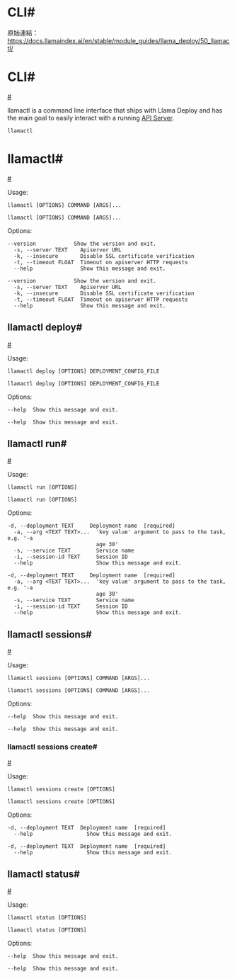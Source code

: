 # CLI#

原始連結：https://docs.llamaindex.ai/en/stable/module_guides/llama_deploy/50_llamactl/

# CLI#

[#](https://docs.llamaindex.ai/en/stable/module_guides/llama_deploy/50_llamactl/#cli)

llamactl is a command line interface that ships with Llama Deploy and has the main goal to easily interact with a
running [API Server](https://docs.llamaindex.ai/en/stable/module_guides/llama_deploy/20_core_components/#api-server).

```
llamactl
```

# llamactl#

[#](https://docs.llamaindex.ai/en/stable/module_guides/llama_deploy/50_llamactl/#llamactl)

Usage:

```
llamactl [OPTIONS] COMMAND [ARGS]...
```

```
llamactl [OPTIONS] COMMAND [ARGS]...
```

Options:

```
--version            Show the version and exit.
  -s, --server TEXT    Apiserver URL
  -k, --insecure       Disable SSL certificate verification
  -t, --timeout FLOAT  Timeout on apiserver HTTP requests
  --help               Show this message and exit.
```

```
--version            Show the version and exit.
  -s, --server TEXT    Apiserver URL
  -k, --insecure       Disable SSL certificate verification
  -t, --timeout FLOAT  Timeout on apiserver HTTP requests
  --help               Show this message and exit.
```

## llamactl deploy#

[#](https://docs.llamaindex.ai/en/stable/module_guides/llama_deploy/50_llamactl/#llamactl-deploy)

Usage:

```
llamactl deploy [OPTIONS] DEPLOYMENT_CONFIG_FILE
```

```
llamactl deploy [OPTIONS] DEPLOYMENT_CONFIG_FILE
```

Options:

```
--help  Show this message and exit.
```

```
--help  Show this message and exit.
```

## llamactl run#

[#](https://docs.llamaindex.ai/en/stable/module_guides/llama_deploy/50_llamactl/#llamactl-run)

Usage:

```
llamactl run [OPTIONS]
```

```
llamactl run [OPTIONS]
```

Options:

```
-d, --deployment TEXT     Deployment name  [required]
  -a, --arg <TEXT TEXT>...  'key value' argument to pass to the task, e.g. '-a
                            age 30'
  -s, --service TEXT        Service name
  -i, --session-id TEXT     Session ID
  --help                    Show this message and exit.
```

```
-d, --deployment TEXT     Deployment name  [required]
  -a, --arg <TEXT TEXT>...  'key value' argument to pass to the task, e.g. '-a
                            age 30'
  -s, --service TEXT        Service name
  -i, --session-id TEXT     Session ID
  --help                    Show this message and exit.
```

## llamactl sessions#

[#](https://docs.llamaindex.ai/en/stable/module_guides/llama_deploy/50_llamactl/#llamactl-sessions)

Usage:

```
llamactl sessions [OPTIONS] COMMAND [ARGS]...
```

```
llamactl sessions [OPTIONS] COMMAND [ARGS]...
```

Options:

```
--help  Show this message and exit.
```

```
--help  Show this message and exit.
```

### llamactl sessions create#

[#](https://docs.llamaindex.ai/en/stable/module_guides/llama_deploy/50_llamactl/#llamactl-sessions-create)

Usage:

```
llamactl sessions create [OPTIONS]
```

```
llamactl sessions create [OPTIONS]
```

Options:

```
-d, --deployment TEXT  Deployment name  [required]
  --help                 Show this message and exit.
```

```
-d, --deployment TEXT  Deployment name  [required]
  --help                 Show this message and exit.
```

## llamactl status#

[#](https://docs.llamaindex.ai/en/stable/module_guides/llama_deploy/50_llamactl/#llamactl-status)

Usage:

```
llamactl status [OPTIONS]
```

```
llamactl status [OPTIONS]
```

Options:

```
--help  Show this message and exit.
```

```
--help  Show this message and exit.
```

